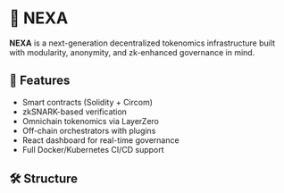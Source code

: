 # 🧬 NEXA

**NEXA** is a next-generation decentralized tokenomics infrastructure built with modularity, anonymity, and zk-enhanced governance in mind.

## 🧱 Features

- Smart contracts (Solidity + Circom)
- zkSNARK-based verification
- Omnichain tokenomics via LayerZero
- Off-chain orchestrators with plugins
- React dashboard for real-time governance
- Full Docker/Kubernetes CI/CD support

## 🛠️ Structure
